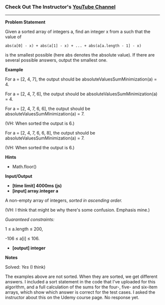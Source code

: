 ### Check Out The Instructor's [YouTube Channel](https://www.YouTube.com/CodingTutorials360)
---

**Problem Statement**

Given a sorted array of integers a, find an integer x from a such that the value of

    abs(a[0] - x) + abs(a[1] - x) + ... + abs(a[a.length - 1] - x)
is the smallest possible (here abs denotes the absolute value).
If there are several possible answers, output the smallest one.

**Example**

For a = [2, 4, 7], the output should be
absoluteValuesSumMinimization(a) = 4.

For a = [2, 4, 7, 6], the output should be
absoluteValuesSumMinimization(a) = 4.

For a = [2, 4, 7, 6, 6], the output should be
absoluteValuesSumMinimization(a) = 7. 

(VH: When sorted the output is 6.)


For a = [2, 4, 7, 6, 6, 8], the output should be
absoluteValuesSumMinimization(a) = 7.

(VH: When sorted the output is 6.)

**Hints**
-   Math.floor()

**Input/Output**

- **[time limit] 4000ms (js)**
- **[input] array.integer a**

A non-empty array of integers, *sorted in ascending order.*

(VH: I think that might be why there's some confusion. Emphasis mine.)

*Guaranteed constraints:*

1 ≤ a.length ≤ 200,

-106 ≤ a[i] ≤ 106.

- **[output] integer**

**Notes**

Solved: *Yes* (I think)

The examples above are not sorted. When they are sorted, we get different answers. I
included a sort statement in the code that I've uploaded for this algorithm, and
a full calculation of the sums for the four-, five- and six-item arrays, which
show which answer is correct for the test cases. I asked the instructor about this
on the Udemy course page. No response yet. 